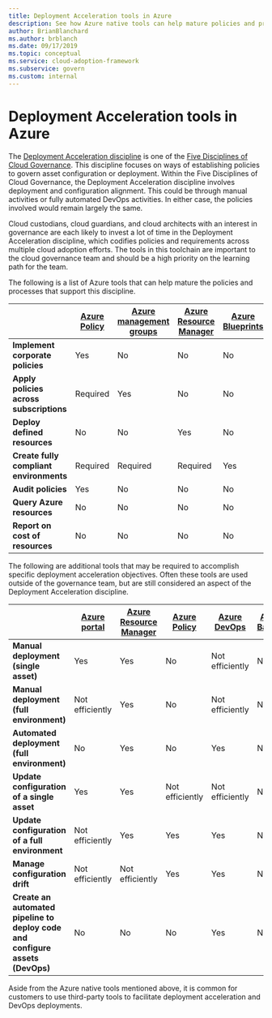 ```yaml
---
title: Deployment Acceleration tools in Azure
description: See how Azure native tools can help mature policies and processes that support the Deployment Acceleration discipline.
author: BrianBlanchard
ms.author: brblanch
ms.date: 09/17/2019
ms.topic: conceptual
ms.service: cloud-adoption-framework
ms.subservice: govern
ms.custom: internal
---
```


# Deployment Acceleration tools in Azure

The [Deployment Acceleration discipline](./index.md) is one of the [Five Disciplines of Cloud Governance](../governance-disciplines.md). This discipline focuses on ways of establishing policies to govern asset configuration or deployment. Within the Five Disciplines of Cloud Governance, the Deployment Acceleration discipline involves deployment and configuration alignment. This could be through manual activities or fully automated DevOps activities. In either case, the policies involved would remain largely the same.

Cloud custodians, cloud guardians, and cloud architects with an interest in governance are each likely to invest a lot of time in the Deployment Acceleration discipline, which codifies policies and requirements across multiple cloud adoption efforts. The tools in this toolchain are important to the cloud governance team and should be a high priority on the learning path for the team.

The following is a list of Azure tools that can help mature the policies and processes that support this discipline.

|  | [Azure Policy](/azure/governance/policy/overview) | [Azure management groups](/azure/governance/management-groups/) | [Azure Resource Manager](/azure/azure-resource-manager/management/overview) | [Azure Blueprints](/azure/governance/blueprints/overview) | [Azure Resource Graph](/azure/governance/resource-graph/overview) | [Azure Cost Management + Billing](/azure/cost-management-billing/) |
|---------|---------|---------|---------|---------|---------|---------|
| **Implement corporate policies**     | Yes | No  | No  | No | No | No |
| **Apply policies across subscriptions**     | Required | Yes  | No  | No | No | No |
| **Deploy defined resources**     | No | No  | Yes  | No | No | No |
| **Create fully compliant environments**      | Required | Required | Required | Yes | No | No |
| **Audit policies**      | Yes | No  | No  | No | No | No |
| **Query Azure resources**      | No | No  | No  | No | Yes | No |
| **Report on cost of resources**      | No | No  | No  | No | No | Yes |

The following are additional tools that may be required to accomplish specific deployment acceleration objectives. Often these tools are used outside of the governance team, but are still considered an aspect of the Deployment Acceleration discipline.

|  | [Azure portal](https://azure.microsoft.com/features/azure-portal/) | [Azure Resource Manager](/azure/azure-resource-manager/management/overview) | [Azure Policy](/azure/governance/policy/overview) | [Azure DevOps](/azure/devops/user-guide/what-is-azure-devops) | [Azure Backup](/azure/backup/backup-overview) | [Azure Site Recovery](/azure/site-recovery/site-recovery-overview) |
|---------|---------|---------|---------|---------|---------|---------|
| **Manual deployment (single asset)**     | Yes | Yes  | No  | Not efficiently | No | Yes |
| **Manual deployment (full environment)**     | Not efficiently | Yes | No  | Not efficiently | No | Yes |
| **Automated deployment (full environment)**     | No  | Yes  | No  | Yes  | No | Yes |
| **Update configuration of a single asset**     | Yes | Yes | Not efficiently | Not efficiently | No | Yes, during replication |
| **Update configuration of a full environment**     | Not efficiently | Yes | Yes | Yes  | No | Yes, during replication |
| **Manage configuration drift**     | Not efficiently | Not efficiently | Yes  | Yes  | No | Yes, during replication |
| **Create an automated pipeline to deploy code and configure assets (DevOps)**     | No | No | No | Yes | No | No |

Aside from the Azure native tools mentioned above, it is common for customers to use third-party tools to facilitate deployment acceleration and DevOps deployments.

